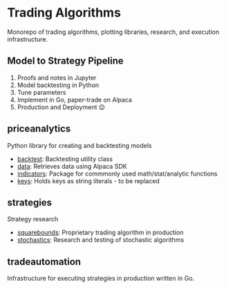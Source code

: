 # Trading Algorithms

Monorepo of trading algorithms, plotting libraries, research, and execution infrastructure.

## Model to Strategy Pipeline
1. Proofs and notes in Jupyter
2. Model backtesting in Python
3. Tune parameters
4. Implement in Go, paper-trade on Alpaca
5. Production and Deployment 😉

## priceanalytics
Python library for creating and backtesting models
- [backtest](./priceanalytics/backtest.py): Backtesting utility class
- [data](./priceanalytics/data.py): Retrieves data using Alpaca SDK 
- [indicators](./priceanalytics/indicators.py): Package for commmonly used math/stat/analytic functions
- [keys](./priceanalytics/keys.py): Holds keys as string literals - to be replaced

## strategies
Strategy research
- [squarebounds](./strategies/squarebounds/): Proprietary trading algorithm in production
- [stochastics](./strategies/stochastics/): Research and testing of stochastic algorithms

## tradeautomation
Infrastructure for executing strategies in production written in Go. 